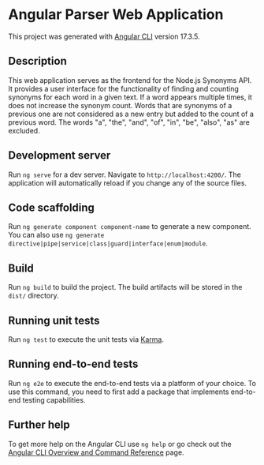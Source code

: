 # Angular Parser Web Application

This project was generated with [Angular CLI](https://github.com/angular/angular-cli) version 17.3.5.

## Description
This web application serves as the frontend for the Node.js Synonyms API. It provides a user interface for the functionality of finding and counting synonyms for each word in a given text. If a word appears multiple times, it does not increase the synonym count. Words that are synonyms of a previous one are not considered as a new entry but added to the count of a previous word. The words "a", "the", "and", "of", "in", "be", "also", "as" are excluded.


## Development server

Run `ng serve` for a dev server. Navigate to `http://localhost:4200/`. The application will automatically reload if you change any of the source files.

## Code scaffolding

Run `ng generate component component-name` to generate a new component. You can also use `ng generate directive|pipe|service|class|guard|interface|enum|module`.

## Build

Run `ng build` to build the project. The build artifacts will be stored in the `dist/` directory.

## Running unit tests

Run `ng test` to execute the unit tests via [Karma](https://karma-runner.github.io).

## Running end-to-end tests

Run `ng e2e` to execute the end-to-end tests via a platform of your choice. To use this command, you need to first add a package that implements end-to-end testing capabilities.

## Further help

To get more help on the Angular CLI use `ng help` or go check out the [Angular CLI Overview and Command Reference](https://angular.io/cli) page.
